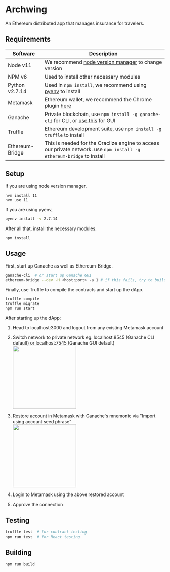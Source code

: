 # Archwing

An Ethereum distributed app that manages insurance for travelers.

## Requirements

| Software       | Description                                                                                                               |
| -------------- | ------------------------------------------------------------------------------------------------------------------------- |
| Node v11       | We recommend [node version manager](https://github.com/creationix/nvm) to change version                                  |
| NPM v6         | Used to install other necessary modules                                                                                   |
| Python v2.7.14 | Used in `npm install`, we recommend using [pyenv](https://github.com/pyenv/pyenv) to install                              |
| Metamask       | Ethereum wallet, we recommend the Chrome plugin [here](https://metamask.io/)                                              |
| Ganache        | Private blockchain, use `npm install -g ganache-cli` for CLI, or [use this](https://truffleframework.com/ganache) for GUI |
| Truffle        | Ethereum development suite, use `npm install -g truffle` to install                                                       |
| Ethereum-Bridge| This is needed for the Oraclize engine to access our private network. use `npm install -g ethereum-bridge` to install     | 

## Setup

If you are using node version manager,

```sh
nvm install 11
nvm use 11
```

If you are using pyenv,

```sh
pyenv install -v 2.7.14
```

After all that, install the necessary modules.


```sh
npm install
```

## Usage

First, start up Ganache as well as Ethereum-Bridge.

```sh
ganache-cli  # or start up Ganache GUI
ethereum-bridge --dev -H <host:port> -a 1 # if this fails, try to build ethereum-bridge from source: https://github.com/oraclize/ethereum-bridge
```

Finally, use Truffle to compile the contracts and start up the dApp.

```sh
truffle compile
truffle migrate
npm run start
```

After starting up the dApp:

1. Head to localhost:3000 and logout from any existing Metamask account

2. Switch network to private network eg. localhost:8545 (Ganache CLI default) or localhost:7545 (Ganache GUI default)
   <br><img src="images/metamask_networks.png" width="200">

3. Restore account in Metamask with Ganache's mnemonic
   via "Import using account seed phrase"
   <br><img src="images/metamask_seed.png" width="200">

4. Login to Metamask using the above restored account

5. Approve the connection

## Testing

```sh
truffle test  # for contract testing
npm run test  # for React testing
```

## Building

```sh
npm run build
```
